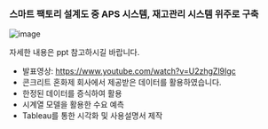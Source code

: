 ### 스마트 팩토리 설계도 중 APS 시스템, 재고관리 시스템 위주로 구축

![image](https://user-images.githubusercontent.com/96767467/168734234-0495ba1f-bc34-441f-8608-a26c13b8b066.png)


자세한 내용은 ppt 참고하시길 바랍니다.
- 발표영상: https://www.youtube.com/watch?v=U2zhgZl9Igc
- 콘크리트 혼화제 회사에서 제공받은 데이터를 활용하였습니다.
- 한정된 데이터를 증식하여 활용
- 시계열 모델을 활용한 수요 예측
- Tableau를 통한 시각화 및 사용설명서 제작
